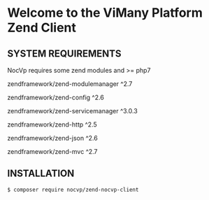# Welcome to the ViMany Platform Zend Client

## SYSTEM REQUIREMENTS

NocVp requires some zend modules and >= php7

zendframework/zend-modulemanager ^2.7

zendframework/zend-config ^2.6

zendframework/zend-servicemanager ^3.0.3

zendframework/zend-http ^2.5

zendframework/zend-json ^2.6

zendframework/zend-mvc ^2.7

## INSTALLATION

```console
$ composer require nocvp/zend-nocvp-client
```
